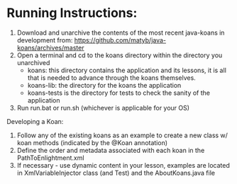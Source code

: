 Running Instructions:
=====================
1. Download and unarchive the contents of the most recent java-koans in development from:
   https://github.com/matyb/java-koans/archives/master
2. Open a terminal and cd to the koans directory within the directory you unarchived
    * koans: this directory contains the application and its lessons, it is all that is needed to advance through the koans themselves.
    * koans-lib: the directory for the koans the application
    * koans-tests is the directory for tests to check the sanity of the application
3. Run run.bat or run.sh (whichever is applicable for your OS)

Developing a Koan:
1. Follow any of the existing koans as an example to create a new class w/ koan methods (indicated by the @Koan annotation)
2. Define the order and metadata associated with each koan in the PathToEnlightment.xml
3. If necessary - use dynamic content in your lesson, examples are located in XmlVariableInjector class (and Test) and the AboutKoans.java file
